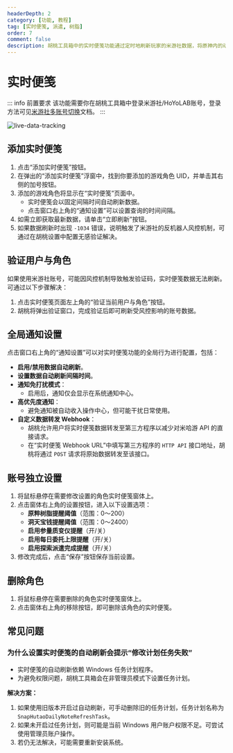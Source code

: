 ```yaml
---
headerDepth: 2
category: [功能, 教程]
tag: [实时便笺, 派遣, 树脂]
order: 7
comment: false
description: 胡桃工具箱中的实时便笺功能通过定时地刷新玩家的米游社数据，将原神内的动态信息同步至本地计算机并根据用户的要求按条件执行消息提醒推送。
---
```


# 实时便笺

::: info 前置要求
该功能需要你在胡桃工具箱中登录米游社/HoYoLAB账号，登录方法可见[米游社多账号切换](mhy-account-switch.md)文档。
:::

![live-data-tracking](https://img.alicdn.com/imgextra/i4/1797064093/O1CN01YUyKil1g6e0x3SpKX_!!1797064093.png_.webp)

## 添加实时便笺

1. 点击“添加实时便笺”按钮。
2. 在弹出的“添加实时便笺”浮窗中，找到你要添加的游戏角色 UID，并单击其右侧的加号按钮。
3. 添加的游戏角色将显示在“实时便笺”页面中。
   - 实时便笺会以固定间隔时间自动刷新数据。
   - 点击窗口右上角的“通知设置”可以设置查询的时间间隔。
4. 如需立即获取最新数据，请单击“立即刷新”按钮。
5. 如果数据刷新时出现 `-1034` 错误，说明触发了米游社的反机器人风控机制，可通过在胡桃设置中配置无感验证解决。

## 验证用户与角色

如果使用米游社账号，可能因风控机制导致触发验证码，实时便笺数据无法刷新。  
可通过以下步骤解决：

1. 点击实时便笺页面左上角的“验证当前用户与角色”按钮。
2. 胡桃将弹出验证窗口，完成验证后即可刷新受风控影响的账号数据。

## 全局通知设置

点击窗口右上角的“通知设置”可以对实时便笺功能的全局行为进行配置，包括：

- **启用/禁用数据自动刷新**。
- **设置数据自动刷新间隔时间**。
- **通知免打扰模式**：
  - 启用后，通知仅会显示在系统通知中心。
- **高优先度通知**：
  - 避免通知被自动收入操作中心，但可能干扰日常使用。
- **自定义数据转发 Webhook**：
  - 胡桃允许用户将实时便笺数据转发至第三方程序以减少对米哈游 API 的直接请求。
  - 在“实时便笺 Webhook URL”中填写第三方程序的 `HTTP API` 接口地址，胡桃将通过 `POST` 请求将原始数据转发至该接口。

## 账号独立设置

1. 将鼠标悬停在需要修改设置的角色实时便笺窗体上。
2. 点击窗体右上角的设置按钮，进入以下设置选项：
   - **原粹树脂提醒阈值**（范围：0～200）
   - **洞天宝钱提醒阈值**（范围：0～2400）
   - **启用参量质变仪提醒**（开/关）
   - **启用每日委托上限提醒**（开/关）
   - **启用探索派遣完成提醒**（开/关）
3. 修改完成后，点击“保存”按钮保存当前设置。

## 删除角色

1. 将鼠标悬停在需要删除的角色实时便笺窗体上。
2. 点击窗体右上角的移除按钮，即可删除该角色的实时便笺。

## 常见问题

### 为什么设置实时便笺的自动刷新会提示“修改计划任务失败”

- 实时便笺的自动刷新依赖 Windows 任务计划程序。
- 为避免权限问题，胡桃工具箱会在非管理员模式下设置任务计划。

**解决方案：**

1. 如果使用旧版本开启过自动刷新，可手动删除旧的任务计划，任务计划名称为 `SnapHutaoDailyNoteRefreshTask`。
2. 如果未开启过任务计划，则可能是当前 Windows 用户账户权限不足。可尝试使用管理员账户操作。
3. 若仍无法解决，可能需要重新安装系统。
